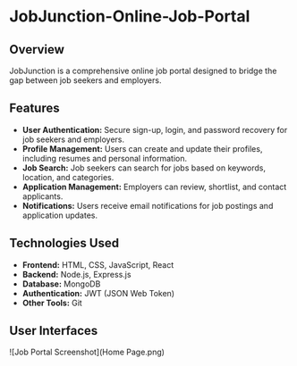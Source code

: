 # JobJunction-Online-Job-Portal
## Overview
JobJunction is a comprehensive online job portal designed to bridge the gap between job seekers and employers. 
## Features
- **User Authentication:** Secure sign-up, login, and password recovery for job seekers and employers.
- **Profile Management:** Users can create and update their profiles, including resumes and personal information.
- **Job Search:** Job seekers can search for jobs based on keywords, location, and categories.
- **Application Management:** Employers can review, shortlist, and contact applicants.
- **Notifications:** Users receive email notifications for job postings and application updates.

## Technologies Used
- **Frontend:** HTML, CSS, JavaScript, React
- **Backend:** Node.js, Express.js
- **Database:** MongoDB
- **Authentication:** JWT (JSON Web Token)
- **Other Tools:** Git

## User Interfaces
  ![Job Portal Screenshot](Home Page.png)
